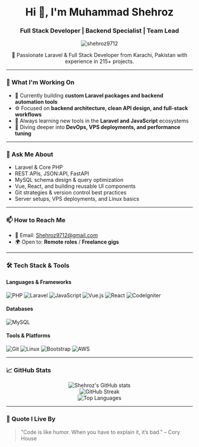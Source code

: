 <h1 align="center">Hi 👋, I'm Muhammad Shehroz</h1>
<h3 align="center">Full Stack Developer | Backend Specialist | Team Lead</h3>

<p align="center">
  <img src="https://komarev.com/ghpvc/?username=shehroz9712&label=Profile%20views&color=0e75b6&style=flat" alt="shehroz9712" />
</p>

<p align="center">
  🚀 Passionate Laravel & Full Stack Developer from Karachi, Pakistan with experience in 215+ projects.
</p>

---

### 🚧 What I'm Working On

- 🔭 Currently building **custom Laravel packages and backend automation tools**
- ⚙️ Focused on **backend architecture, clean API design, and full-stack workflows**
- 🌱 Always learning new tools in the **Laravel and JavaScript** ecosystems
- 🧠 Diving deeper into **DevOps, VPS deployments, and performance tuning**

---

### 💬 Ask Me About

- Laravel & Core PHP  
- REST APIs, JSON:API, FastAPI  
- MySQL schema design & query optimization  
- Vue, React, and building reusable UI components  
- Git strategies & version control best practices  
- Server setups, VPS deployments, and Linux basics  

---

### 📫 How to Reach Me

- 📧 Email: [Shehroz9712@gmail.com](mailto:Shehroz9712@gmail.com)
- 🌍 Open to: **Remote roles** / **Freelance gigs**

---

### 🛠️ Tech Stack & Tools

#### Languages & Frameworks  
![PHP](https://img.shields.io/badge/PHP-777BB4?style=for-the-badge&logo=php&logoColor=white)  ![Laravel](https://img.shields.io/badge/Laravel-F72C1F?style=for-the-badge&logo=laravel&logoColor=white)  ![JavaScript](https://img.shields.io/badge/JavaScript-F7DF1E?style=for-the-badge&logo=javascript&logoColor=black)  ![Vue.js](https://img.shields.io/badge/Vue.js-42b883?style=for-the-badge&logo=vue.js&logoColor=white)  ![React](https://img.shields.io/badge/React-61dafb?style=for-the-badge&logo=react&logoColor=black)  ![CodeIgniter](https://img.shields.io/badge/CodeIgniter-EF4223?style=for-the-badge&logo=codeigniter&logoColor=white)
#### Databases  
![MySQL](https://img.shields.io/badge/MySQL-00758F?style=for-the-badge&logo=mysql&logoColor=white)

#### Tools & Platforms  
![Git](https://img.shields.io/badge/Git-F05032?style=for-the-badge&logo=git&logoColor=white)  ![Linux](https://img.shields.io/badge/Linux-FCC624?style=for-the-badge&logo=linux&logoColor=black)  ![Bootstrap](https://img.shields.io/badge/Bootstrap-563d7c?style=for-the-badge&logo=bootstrap&logoColor=white)  ![AWS](https://img.shields.io/badge/AWS-FF9900?style=for-the-badge&logo=amazon-aws&logoColor=white)

---

### 📈 GitHub Stats

<p align="center">
  <img src="https://github-readme-stats.vercel.app/api?username=shehroz9712&show_icons=true&theme=tokyonight" alt="Shehroz's GitHub stats" />
  <br/>
  <img src="https://github-readme-streak-stats.herokuapp.com?user=shehroz9712&theme=tokyonight&exclude_days=Sun&count_private=true" alt="GitHub Streak" />
  <br/>
  <img src="https://github-readme-stats.vercel.app/api/top-langs/?username=shehroz9712&layout=compact&theme=tokyonight" alt="Top Languages" />
</p>

---

### 📌 Quote I Live By

> "Code is like humor. When you have to explain it, it’s bad." – Cory House
